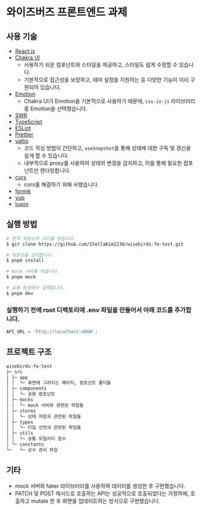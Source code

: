 # 와이즈버즈 프론트엔드 과제

## 사용 기술

- [React.js](https://ko.legacy.reactjs.org/)
- [Chakra UI](https://chakra-ui.com/)
  - 사용하기 쉬운 컴포넌트와 스타일을 제공하고, 스타일도 쉽게 수정할 수 있습니다.
  - 기본적으로 접근성을 보장하고, 테마 설정을 지원하는 등 다양한 기능이 미리 구현되어 있습니다.
- [Emotion](https://emotion.sh/docs/introduction)
  - Chakra UI가 Emotion을 기본적으로 사용하기 때문에, `css-in-js` 라이브러리 중 Emotion을 선택했습니다.
- [SWR](https://swr.vercel.app/ko)
- [TypeScript](https://www.typescriptlang.org/)
- [ESLint](https://eslint.org/docs/latest/rules/prefer-const)
- [Prettier](https://prettier.io/)
- [valtio](https://github.com/pmndrs/valtio)
  - 코드 작성 방법이 간단하고, `useSnapshot`을 통해 상태에 대한 구독 및 갱신을 쉽게 할 수 있습니다.
  - 내부적으로 proxy를 사용하여 상태의 변경을 감지하고, 이를 통해 필요한 컴포넌트만 렌더링합니다.
- [cors](https://github.com/expressjs/cors#readme)
  - cors를 해결하기 위해 사했습니다.
- [formik](https://formik.org/)
- [yup](https://github.com/jquense/yup)
- [luxon](https://moment.github.io/luxon/#/)

## 실행 방법

```bash
# 원격 저장소의 코드를 받습니다.
$ git clone https://github.com/StellaKim1230/wisebirds-fe-test.git

# 의존성을 설치합니다.
$ pnpm install

# mock 서버를 띄웁니다.
$ pnpm mock

# 로컬 환경에서 실행합니다.
$ pnpm dev
```

### 실행하기 전에 root 디렉토리에 .env 파일을 만들어서 아래 코드를 추가합니다.

```javascript
API_URL = 'http://localhost:4000';
```

## 프로젝트 구조

```bash
wisebirds-fe-test
├─ src
│ ├─ app
│ │  └─ 화면에 그려지는 페이지, 컴포넌트 폴더들
│ ├─ components
│ │  └─ 공용 컴포넌트
│ ├─ mocks
│ │  └─ mock 서버와 관련된 파일들
│ ├─ stores
│ │  └─ 상태 저장과 관련된 파일들
│ ├─ types
│ │  └─ 타입 선언과 관련된 파일들
│ ├─ utils
│ │  └─ 공통 유틸리티 함수
│ └─ constants
└─   └─ 상수 관리 파일
```

## 기타

- mock 서버와 faker 라이브러리를 사용하여 데이터를 생성한 후 구현했습니다.
- PATCH 및 POST 메서드로 호출하는 API는 성공적으로 호출되었다는 가정하에, 호출하고 mutate 한 후 화면을 업데이트하는 방식으로 구현했습니다.

